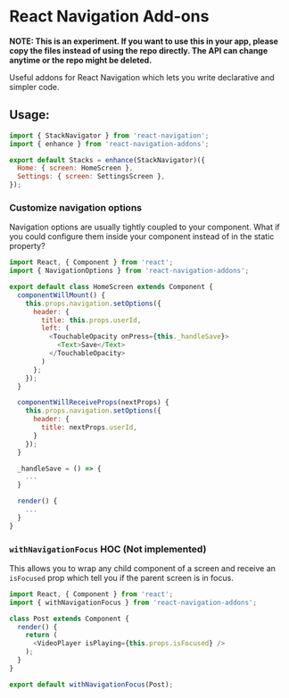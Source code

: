 React Navigation Add-ons
========================

**NOTE: This is an experiment. If you want to use this in your app, please copy the files instead of using the repo directly. The API can change anytime or the repo might be deleted.**

Useful addons for React Navigation which lets you write declarative and simpler code.

## Usage:

```js
import { StackNavigator } from 'react-navigation';
import { enhance } from 'react-navigation-addons';

export default Stacks = enhance(StackNavigator)({
  Home: { screen: HomeScreen },
  Settings: { screen: SettingsScreen },
});
```

### Customize navigation options

Navigation options are usually tightly coupled to your component. What if you could configure them inside your component instead of in the static property?

```js
import React, { Component } from 'react';
import { NavigationOptions } from 'react-navigation-addons';

export default class HomeScreen extends Component {
  componentWillMount() {
    this.props.navigation.setOptions({
      header: {
        title: this.props.userId,
        left: (
          <TouchableOpacity onPress={this._handleSave}>
            <Text>Save</Text>
          </TouchableOpacity>
        )
      };
    });
  }

  componentWillReceiveProps(nextProps) {
    this.props.navigation.setOptions({
      header: {
        title: nextProps.userId,
      }
    });
  }

  _handleSave = () => {
    ...
  }

  render() {
    ...
  }
}
```

### `withNavigationFocus` HOC (Not implemented)

This allows you to wrap any child component of a screen and receive an `isFocused` prop which tell you if the parent screen is in focus.

```js
import React, { Component } from 'react';
import { withNavigationFocus } from 'react-navigation-addons';

class Post extends Component {
  render() {
    return (
      <VideoPlayer isPlaying={this.props.isFocused} />
    );
  }
}

export default withNavigationFocus(Post);
```
